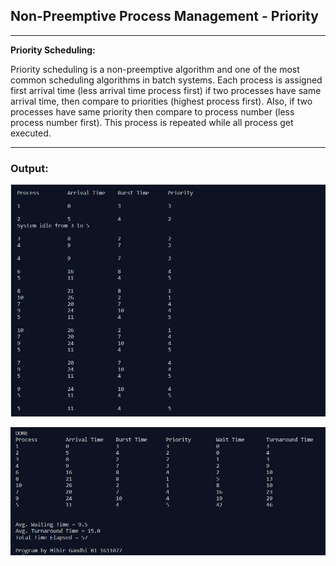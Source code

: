 ## Non-Preemptive Process Management - Priority

-----------------------------------------
**Priority Scheduling:**

Priority scheduling is a non-preemptive algorithm and one of the most common scheduling algorithms in batch systems. Each process is assigned first arrival time
(less arrival time process first) if two processes have same arrival time, then compare to priorities (highest process first). Also, if two processes have same priority then compare to process number (less process number first). This process is repeated while all process get executed.

------------------------------------------
### Output:

<p align="center">
    <img src="./output/1.jpg">
</p>

<p align="center">
    <img src="./output/2.jpg">
</p>
